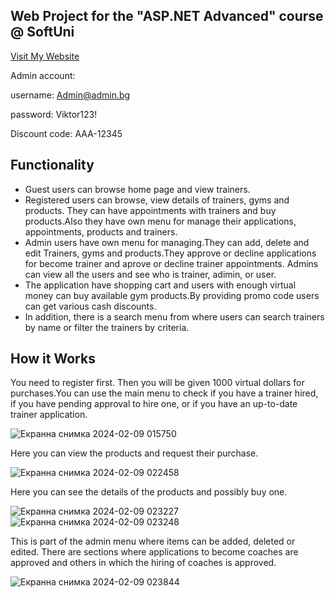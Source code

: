 ## Web Project for the "ASP.NET Advanced" course @ SoftUni 

[Visit My Website](https://mygymweb.azurewebsites.net)

Admin account:

username: Admin@admin.bg

password: Viktor123!

Discount code: AAA-12345

## Functionality

* Guest users can browse home page and view trainers.
* Registered users can browse, view details of trainers, gyms and products. They can have appointments with trainers and buy products.Also they have own menu for manage their applications, appointments, products and trainers.
* Admin users have own menu for managing.They can add, delete and edit Trainers, gyms and products.They approve or decline applications for become trainer and aprove or decline trainer appointments. Admins can view all the users and see who is trainer, adimin, or user.
* The application have shopping cart and users with enough virtual money can buy available gym products.By providing promo code users can get various cash discounts.
* In addition, there is a search menu from where users can search trainers by name or filter the trainers by criteria.




## How it Works

You need to register first. Then you will be given 1000 virtual dollars for purchases.You can use the main menu to check if you have a trainer hired, if you have pending approval to hire one, or if you have an up-to-date trainer application.


![Екранна снимка 2024-02-09 015750](https://github.com/Blu33u3dD3v1l/MyGymWeb/assets/22412647/70e0684e-baf6-4586-ba06-2199ac18f956)


Here you can view the products and request their purchase.


![Екранна снимка 2024-02-09 022458](https://github.com/Blu33u3dD3v1l/MyGymWeb/assets/22412647/6e729604-a61d-4e83-876c-586c6cd3f9c9)


Here you can see the details of the products and possibly buy one.

![Екранна снимка 2024-02-09 023227](https://github.com/Blu33u3dD3v1l/MyGymWeb/assets/22412647/c9dde7ed-95bd-4579-a682-be694790abe8)
![Екранна снимка 2024-02-09 023248](https://github.com/Blu33u3dD3v1l/MyGymWeb/assets/22412647/6cdf2352-fdcd-42fd-b72f-ec54909b31d4)


This is part of the admin menu where items can be added, deleted or edited. There are sections where applications to become coaches are approved and others in which the hiring of coaches is approved.

![Екранна снимка 2024-02-09 023844](https://github.com/Blu33u3dD3v1l/MyGymWeb/assets/22412647/bdb45006-1ddb-40f6-826c-349055e4ee05)








